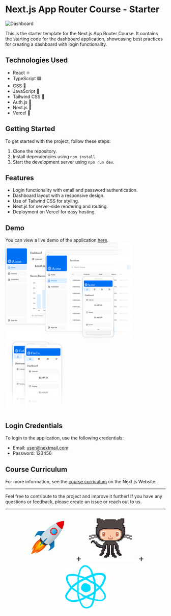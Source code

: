 # Next.js App Router Course - Starter

![Dashboard](dashboard.gif)

This is the starter template for the Next.js App Router Course. It contains the starting code for the dashboard application, showcasing best practices for creating a dashboard with login functionality.

## Technologies Used
- React ⚛️
- TypeScript 🟦
- CSS 🎨
- JavaScript 🚀
- Tailwind CSS 🌈
- Auth.js 🔐
- Next.js 🚦
- Vercel 🚀


## Getting Started
To get started with the project, follow these steps:

1. Clone the repository.
2. Install dependencies using `npm install`.
3. Start the development server using `npm run dev`.

## Features
- Login functionality with email and password authentication.
- Dashboard layout with a responsive design.
- Use of Tailwind CSS for styling.
- Next.js for server-side rendering and routing.
- Deployment on Vercel for easy hosting.

## Demo
You can view a live demo of the application [here](https://dashboard-nextjs-snowy-two.vercel.app/).
<br/>
<img src="/public/hero-desktop.png" alt="Desktop" width="400"/> <img src="/public/hero-mobile.png" alt="Mobile" width="200"/>

## Login Credentials
To login to the application, use the following credentials:

- Email: user@nextmail.com
- Password: 123456

## Course Curriculum
For more information, see the [course curriculum](https://nextjs.org/learn) on the Next.js Website.

---

Feel free to contribute to the project and improve it further! If you have any questions or feedback, please create an issue or reach out to us.


---

<div align="center">
  <img src="/public/Deploy.gif" alt="Deploy" width="150"/>
  <span style="font-size: 2em; margin: 0 10px;">+</span>
  <img src="/public/Perfil1.gif" alt="Perfil1" width="150"/>
  <span style="font-size: 2em; margin: 0 10px;">+</span>
  <img src="/public/React.gif" alt="React" width="150"/>
</div>

